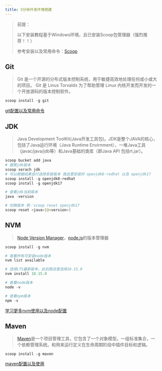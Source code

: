 ```yaml
---
title: 5分钟开发环境搭建
---
```

> 前提：
>
> 以下安装教程基于Windows环境，且已安装Scoop包管理器（强烈推荐！！）
>
> 参考安装以及常用命令：[Scoop](./scoop.md)



## Git

> Git 是一个开源的分布式版本控制系统，用于敏捷高效地处理任何或小或大的项目。
> Git 是 Linus Torvalds 为了帮助管理 Linux 内核开发而开发的一个开放源码的版本控制软件。

```powershell
scoop install -g git
```

[git配置以及常用命令](./git.md)



## JDK
> Java Development ToolKit(Java开发工具包)。JDK是整个JAVA的核心，包括了Java运行环境（Java Runtime Envirnment），一堆Java工具（javac/java/jdb等）和Java基础的类库（即Java API 包括rt.jar）。
>

```powershell
scoop bucket add java
# 搜索jdk版本
scoop serach jdk
# 可以根据结果自行选择安装版本 我这里安装的 openjdk8-redhat 以及 openjdk17
scoop install -g openjdk8-redhat
scoop install -g openjdk17

# 查看jdk当前版本
java -version

# 切换版本 例：scoop reset openjdk17
scoop reset <java>[@<version>] 
```



## NVM
> [Node Version Manager](https://github.com/nvm-sh/nvm)，[node.js](https://nodejs.org/en/)的版本管理器

```powershell
scoop install -g nvm

# 查看所有可安装node版本
nvm list available

# 选择LTS最新版本，此刻我这里选择18.15.0
nvm install 18.15.0

# 查看node版本
node -v

# 查看npm版本
npm -v
```

[学习更多nvm使用以及node配置](./nvm.md)



## Maven
> [Maven](https://maven.apache.org/)是一个项目管理工具，它包含了一个对象模型。一组标准集合，一个依赖管理系统。和用来运行定义在生命周期阶段中插件目标和逻辑。

```
scoop install -g maven
```

[maven配置以及使用](./maven.md)

